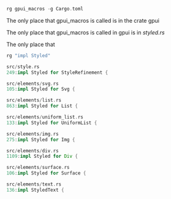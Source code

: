 
```rust
rg gpui_macros -g Cargo.toml
```

The only place that gpui_macros is called is in the crate gpui

The only place that gpui_macros is called in gpui is in *styled.rs*

The only place that

```rust
rg "impl Styled"
```

```rust
src/style.rs
249:impl Styled for StyleRefinement {

src/elements/svg.rs
105:impl Styled for Svg {

src/elements/list.rs
863:impl Styled for List {

src/elements/uniform_list.rs
133:impl Styled for UniformList {

src/elements/img.rs
275:impl Styled for Img {

src/elements/div.rs
1109:impl Styled for Div {

src/elements/surface.rs
106:impl Styled for Surface {

src/elements/text.rs
136:impl StyledText {
```
